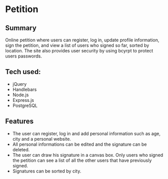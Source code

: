 

# Petition
## Summary
Online petition where users can register, log in, update profile information, sign the petition, and view a list of users who signed so far, sorted by location. The site also provides user security by using bcyrpt to protect users passwords. 

## Tech used:
* jQuery
* Handlebars
* Node.js
* Express.js 
* PostgreSQL

## Features
* The user can register, log in and add personal information such as age, city and a personal website. 
* All personal informations can be edited and the signature can be deleted. 
* The user can draw his signature in a canvas box. Only users who signed the petition can see a list of all the other users that have previously signed.
* Signatures can be sorted by city. 
